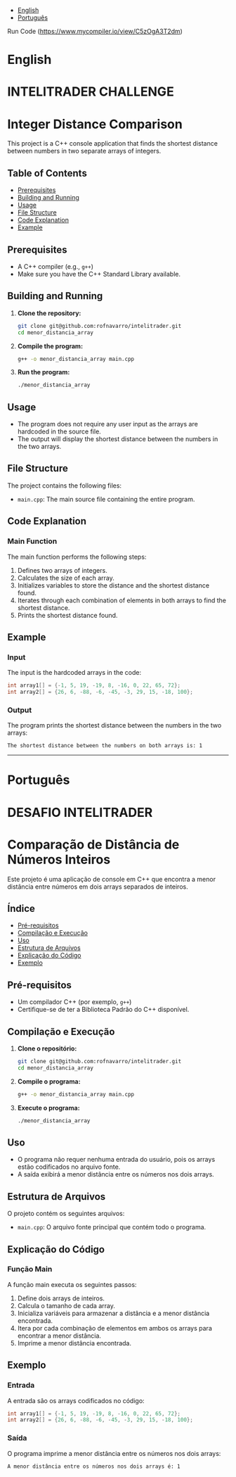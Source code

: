 - [English](#english)
- [Português](#português)

Run Code (https://www.mycompiler.io/view/C5zOgA3T2dm)

# English

# INTELITRADER CHALLENGE

# Integer Distance Comparison

This project is a C++ console application that finds the shortest distance between numbers in two separate arrays of integers.

## Table of Contents

- [Prerequisites](#prerequisites)
- [Building and Running](#building-and-running)
- [Usage](#usage)
- [File Structure](#file-structure)
- [Code Explanation](#code-explanation)
- [Example](#example)

## Prerequisites

- A C++ compiler (e.g., `g++`)
- Make sure you have the C++ Standard Library available.

## Building and Running

1. **Clone the repository:**
    ```sh
    git clone git@github.com:rofnavarro/intelitrader.git
    cd menor_distancia_array
    ```

2. **Compile the program:**
    ```sh
    g++ -o menor_distancia_array main.cpp
    ```

3. **Run the program:**
    ```sh
    ./menor_distancia_array
    ```

## Usage

- The program does not require any user input as the arrays are hardcoded in the source file.
- The output will display the shortest distance between the numbers in the two arrays.

## File Structure

The project contains the following files:

- `main.cpp`: The main source file containing the entire program.

## Code Explanation

### Main Function

The main function performs the following steps:

1. Defines two arrays of integers.
2. Calculates the size of each array.
3. Initializes variables to store the distance and the shortest distance found.
4. Iterates through each combination of elements in both arrays to find the shortest distance.
5. Prints the shortest distance found.

## Example

### Input

The input is the hardcoded arrays in the code:

```cpp
int array1[] = {-1, 5, 19, -19, 8, -16, 0, 22, 65, 72};
int array2[] = {26, 6, -88, -6, -45, -3, 29, 15, -18, 100};
```

### Output

The program prints the shortest distance between the numbers in the two arrays:

```
The shortest distance between the numbers on both arrays is: 1
```

***

# Português

# DESAFIO INTELITRADER

# Comparação de Distância de Números Inteiros

Este projeto é uma aplicação de console em C++ que encontra a menor distância entre números em dois arrays separados de inteiros.

## Índice

- [Pré-requisitos](#pré-requisitos)
- [Compilação e Execução](#compilação-e-execução)
- [Uso](#uso)
- [Estrutura de Arquivos](#estrutura-de-arquivos)
- [Explicação do Código](#explicação-do-código)
- [Exemplo](#exemplo)

## Pré-requisitos

- Um compilador C++ (por exemplo, `g++`)
- Certifique-se de ter a Biblioteca Padrão do C++ disponível.

## Compilação e Execução

1. **Clone o repositório:**
    ```sh
    git clone git@github.com:rofnavarro/intelitrader.git
    cd menor_distancia_array
    ```

2. **Compile o programa:**
    ```sh
    g++ -o menor_distancia_array main.cpp
    ```

3. **Execute o programa:**
    ```sh
    ./menor_distancia_array
    ```

## Uso

- O programa não requer nenhuma entrada do usuário, pois os arrays estão codificados no arquivo fonte.
- A saída exibirá a menor distância entre os números nos dois arrays.

## Estrutura de Arquivos

O projeto contém os seguintes arquivos:

- `main.cpp`: O arquivo fonte principal que contém todo o programa.

## Explicação do Código

### Função Main

A função main executa os seguintes passos:

1. Define dois arrays de inteiros.
2. Calcula o tamanho de cada array.
3. Inicializa variáveis para armazenar a distância e a menor distância encontrada.
4. Itera por cada combinação de elementos em ambos os arrays para encontrar a menor distância.
5. Imprime a menor distância encontrada.


## Exemplo

### Entrada

A entrada são os arrays codificados no código:

```cpp
int array1[] = {-1, 5, 19, -19, 8, -16, 0, 22, 65, 72};
int array2[] = {26, 6, -88, -6, -45, -3, 29, 15, -18, 100};
```

### Saída

O programa imprime a menor distância entre os números nos dois arrays:

```
A menor distância entre os números nos dois arrays é: 1
```
